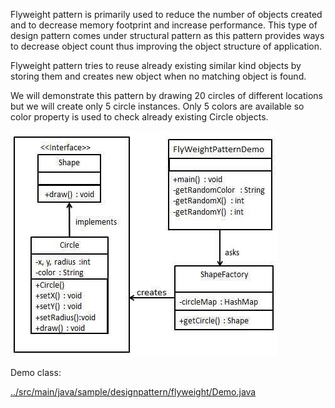 

Flyweight pattern is primarily used to reduce the number of objects created and to decrease memory footprint and increase performance. This type of design pattern comes under structural pattern as this pattern provides ways to decrease object count thus improving the object structure of application.

Flyweight pattern tries to reuse already existing similar kind objects by storing them and creates new object when no matching object is found. 

We will demonstrate this pattern by drawing 20 circles of different locations but we will create only 5 circle instances. Only 5 colors are available so color property is used to check already existing Circle objects.


![pattern diagram](./images/flyweight_pattern_uml_diagram.jpg)

Demo class:

[../src/main/java/sample/designpattern/flyweight/Demo.java](../src/main/java/sample/designpattern/flyweight/Demo.java)

